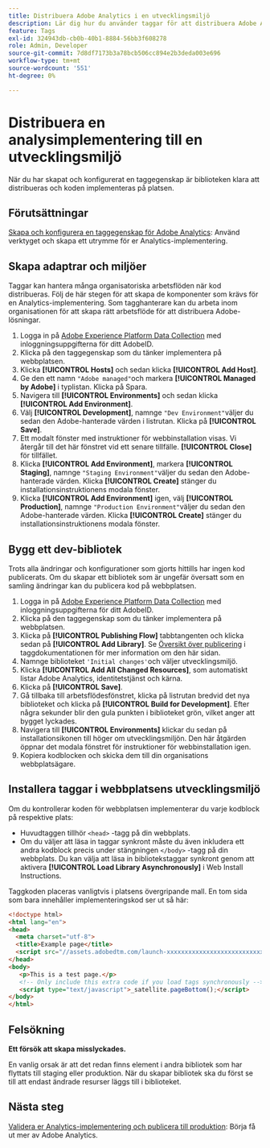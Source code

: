 ```yaml
---
title: Distribuera Adobe Analytics i en utvecklingsmiljö
description: Lär dig hur du använder taggar för att distribuera Adobe Analytics till din utvecklingsmiljö.
feature: Tags
exl-id: 324943db-cb0b-40b1-8884-56bb3f608278
role: Admin, Developer
source-git-commit: 7d8df7173b3a78bcb506cc894e2b3deda003e696
workflow-type: tm+mt
source-wordcount: '551'
ht-degree: 0%

---
```


# Distribuera en analysimplementering till en utvecklingsmiljö

När du har skapat och konfigurerat en taggegenskap är biblioteken klara att distribueras och koden implementeras på platsen.

## Förutsättningar

[Skapa och konfigurera en taggegenskap för Adobe Analytics](create-analytics-property.md): Använd verktyget och skapa ett utrymme för er Analytics-implementering.

## Skapa adaptrar och miljöer

Taggar kan hantera många organisatoriska arbetsflöden när kod distribueras. Följ de här stegen för att skapa de komponenter som krävs för en Analytics-implementering. Som tagghanterare kan du arbeta inom organisationen för att skapa rätt arbetsflöde för att distribuera Adobe-lösningar.

1. Logga in på [Adobe Experience Platform Data Collection](https://experience.adobe.com/data-collection) med inloggningsuppgifterna för ditt AdobeID.
2. Klicka på den taggegenskap som du tänker implementera på webbplatsen.
3. Klicka **[!UICONTROL Hosts]** och sedan klicka **[!UICONTROL Add Host]**.
4. Ge den ett namn `"Adobe managed"`och markera **[!UICONTROL Managed by Adobe]** i typlistan. Klicka på Spara.
5. Navigera till **[!UICONTROL Environments]** och sedan klicka **[!UICONTROL Add Environment]**.
6. Välj **[!UICONTROL Development]**, namnge `"Dev Environment"`väljer du sedan den Adobe-hanterade värden i listrutan. Klicka på **[!UICONTROL Save]**.
7. Ett modalt fönster med instruktioner för webbinstallation visas. Vi återgår till det här fönstret vid ett senare tillfälle. **[!UICONTROL Close]** för tillfället.
8. Klicka **[!UICONTROL Add Environment]**, markera **[!UICONTROL Staging]**, namnge `"Staging Environment"`väljer du sedan den Adobe-hanterade värden. Klicka **[!UICONTROL Create]** stänger du installationsinstruktionens modala fönster.
9. Klicka **[!UICONTROL Add Environment]** igen, välj **[!UICONTROL Production]**, namnge `"Production Environment"`väljer du sedan den Adobe-hanterade värden. Klicka **[!UICONTROL Create]** stänger du installationsinstruktionens modala fönster.

## Bygg ett dev-bibliotek

Trots alla ändringar och konfigurationer som gjorts hittills har ingen kod publicerats. Om du skapar ett bibliotek som är ungefär översatt som en samling ändringar kan du publicera kod på webbplatsen.

1. Logga in på [Adobe Experience Platform Data Collection](https://experience.adobe.com/data-collection) med inloggningsuppgifterna för ditt AdobeID.
2. Klicka på den taggegenskap som du tänker implementera på webbplatsen.
3. Klicka på **[!UICONTROL Publishing Flow]** tabbtangenten och klicka sedan på **[!UICONTROL Add Library]**. Se [Översikt över publicering](https://experienceleague.adobe.com/docs/experience-platform/tags/publish/overview.html) i taggdokumentationen för mer information om den här sidan.
4. Namnge biblioteket `'Initial changes'`och väljer utvecklingsmiljö.
5. Klicka **[!UICONTROL Add All Changed Resources]**, som automatiskt listar Adobe Analytics, identitetstjänst och kärna.
6. Klicka på **[!UICONTROL Save]**.
7. Gå tillbaka till arbetsflödesfönstret, klicka på listrutan bredvid det nya biblioteket och klicka på **[!UICONTROL Build for Development]**. Efter några sekunder blir den gula punkten i biblioteket grön, vilket anger att bygget lyckades.
8. Navigera till **[!UICONTROL Environments]** klickar du sedan på installationsikonen till höger om utvecklingsmiljön. Den här åtgärden öppnar det modala fönstret för instruktioner för webbinstallation igen.
9. Kopiera kodblocken och skicka dem till din organisations webbplatsägare.

## Installera taggar i webbplatsens utvecklingsmiljö

Om du kontrollerar koden för webbplatsen implementerar du varje kodblock på respektive plats:

* Huvudtaggen tillhör `<head>` -tagg på din webbplats.
* Om du väljer att läsa in taggar synkront måste du även inkludera ett andra kodblock precis under stängningen `</body>` -tagg på din webbplats. Du kan välja att läsa in bibliotekstaggar synkront genom att aktivera **[!UICONTROL Load Library Asynchronously]** i Web Install Instructions.

Taggkoden placeras vanligtvis i platsens övergripande mall. En tom sida som bara innehåller implementeringskod ser ut så här:

```html
<!doctype html>
<html lang="en">
<head>
  <meta charset="utf-8">
  <title>Example page</title>
  <script src="//assets.adobedtm.com/launch-xxxxxxxxxxxxxxxxxxxxxxxxxxxxxxxxxx-development.min.js"></script>
</head>
<body>
   <p>This is a test page.</p>
   <!-- Only include this extra code if you load tags synchronously -->
   <script type="text/javascript">_satellite.pageBottom();</script>
</body>
</html>
```

## Felsökning

**Ett försök att skapa misslyckades.**

En vanlig orsak är att det redan finns element i andra bibliotek som har flyttats till staging eller produktion. När du skapar bibliotek ska du först se till att endast ändrade resurser läggs till i biblioteket.

## Nästa steg

[Validera er Analytics-implementering och publicera till produktion](validate-publish-prod.md): Börja få ut mer av Adobe Analytics.
